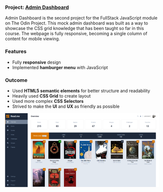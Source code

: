 ### Project: [Admin Dashboard](https://gdimitroff.github.io/admin-dashboard/)

Admin Dashboard is the second project for the FullStack JavaScript module on The Odin Project. This mock admin dashboard was built as a way to showcase the CSS grid knowledge that has been taught so far in this course. The webpage is fully responsive, becoming a single column of content for mobile viewing.

### Features

- Fully **responsive** design
- Implemented **hamburger menu** with JavaScript

### Outcome

- Used **HTML5 semantic elements** for better structure and readability
- Heavily used **CSS Grid** to create layout
- Used more complex **CSS Selectors**
- Strived to make the **UI** and **UX** as friendly as possible

![Screenshot](./images/screenshot.png)
